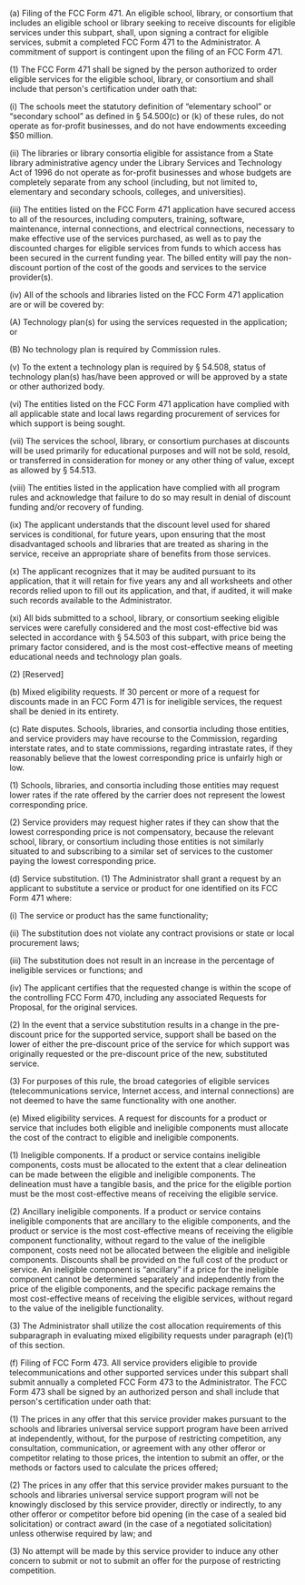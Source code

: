 (a) Filing of the FCC Form 471. An eligible school, library, or consortium that includes an eligible school or library seeking to receive discounts for eligible services under this subpart, shall, upon signing a contract for eligible services, submit a completed FCC Form 471 to the Administrator. A commitment of support is contingent upon the filing of an FCC Form 471.

(1) The FCC Form 471 shall be signed by the person authorized to order eligible services for the eligible school, library, or consortium and shall include that person's certification under oath that:

(i) The schools meet the statutory definition of “elementary school” or “secondary school” as defined in § 54.500(c) or (k) of these rules, do not operate as for-profit businesses, and do not have endowments exceeding $50 million.

(ii) The libraries or library consortia eligible for assistance from a State library administrative agency under the Library Services and Technology Act of 1996 do not operate as for-profit businesses and whose budgets are completely separate from any school (including, but not limited to, elementary and secondary schools, colleges, and universities).

(iii) The entities listed on the FCC Form 471 application have secured access to all of the resources, including computers, training, software, maintenance, internal connections, and electrical connections, necessary to make effective use of the services purchased, as well as to pay the discounted charges for eligible services from funds to which access has been secured in the current funding year. The billed entity will pay the non-discount portion of the cost of the goods and services to the service provider(s).

(iv) All of the schools and libraries listed on the FCC Form 471 application are or will be covered by:

(A) Technology plan(s) for using the services requested in the application; or

(B) No technology plan is required by Commission rules.

(v) To the extent a technology plan is required by § 54.508, status of technology plan(s) has/have been approved or will be approved by a state or other authorized body.

(vi) The entities listed on the FCC Form 471 application have complied with all applicable state and local laws regarding procurement of services for which support is being sought.

(vii) The services the school, library, or consortium purchases at discounts will be used primarily for educational purposes and will not be sold, resold, or transferred in consideration for money or any other thing of value, except as allowed by § 54.513.
              

(viii) The entities listed in the application have complied with all program rules and acknowledge that failure to do so may result in denial of discount funding and/or recovery of funding.

(ix) The applicant understands that the discount level used for shared services is conditional, for future years, upon ensuring that the most disadvantaged schools and libraries that are treated as sharing in the service, receive an appropriate share of benefits from those services.

(x) The applicant recognizes that it may be audited pursuant to its application, that it will retain for five years any and all worksheets and other records relied upon to fill out its application, and that, if audited, it will make such records available to the Administrator.

(xi) All bids submitted to a school, library, or consortium seeking eligible services were carefully considered and the most cost-effective bid was selected in accordance with § 54.503 of this subpart, with price being the primary factor considered, and is the most cost-effective means of meeting educational needs and technology plan goals.

(2) [Reserved]

(b) Mixed eligibility requests. If 30 percent or more of a request for discounts made in an FCC Form 471 is for ineligible services, the request shall be denied in its entirety.

(c) Rate disputes. Schools, libraries, and consortia including those entities, and service providers may have recourse to the Commission, regarding interstate rates, and to state commissions, regarding intrastate rates, if they reasonably believe that the lowest corresponding price is unfairly high or low.

(1) Schools, libraries, and consortia including those entities may request lower rates if the rate offered by the carrier does not represent the lowest corresponding price.

(2) Service providers may request higher rates if they can show that the lowest corresponding price is not compensatory, because the relevant school, library, or consortium including those entities is not similarly situated to and subscribing to a similar set of services to the customer paying the lowest corresponding price.

(d) Service substitution. (1) The Administrator shall grant a request by an applicant to substitute a service or product for one identified on its FCC Form 471 where:

(i) The service or product has the same functionality;

(ii) The substitution does not violate any contract provisions or state or local procurement laws;

(iii) The substitution does not result in an increase in the percentage of ineligible services or functions; and

(iv) The applicant certifies that the requested change is within the scope of the controlling FCC Form 470, including any associated Requests for Proposal, for the original services.

(2) In the event that a service substitution results in a change in the pre-discount price for the supported service, support shall be based on the lower of either the pre-discount price of the service for which support was originally requested or the pre-discount price of the new, substituted service.

(3) For purposes of this rule, the broad categories of eligible services (telecommunications service, Internet access, and internal connections) are not deemed to have the same functionality with one another.

(e) Mixed eligibility services. A request for discounts for a product or service that includes both eligible and ineligible components must allocate the cost of the contract to eligible and ineligible components.

(1) Ineligible components. If a product or service contains ineligible components, costs must be allocated to the extent that a clear delineation can be made between the eligible and ineligible components. The delineation must have a tangible basis, and the price for the eligible portion must be the most cost-effective means of receiving the eligible service.

(2) Ancillary ineligible components. If a product or service contains ineligible components that are ancillary to the eligible components, and the product or service is the most cost-effective means of receiving the eligible component functionality, without regard to the value of the ineligible component, costs need not be allocated between the eligible and ineligible components. Discounts shall be provided on the full cost of the product or service. An ineligible component is “ancillary” if a price for the ineligible component cannot be determined separately and independently from the price of the eligible components, and the specific package remains the most cost-effective means of receiving the eligible services, without regard to the value of the ineligible functionality.

(3) The Administrator shall utilize the cost allocation requirements of this subparagraph in evaluating mixed eligibility requests under paragraph (e)(1) of this section.

(f) Filing of FCC Form 473. All service providers eligible to provide telecommunications and other supported services under this subpart shall submit annually a completed FCC Form 473 to the Administrator. The FCC Form 473 shall be signed by an authorized person and shall include that person's certification under oath that:

(1) The prices in any offer that this service provider makes pursuant to the schools and libraries universal service support program have been arrived at independently, without, for the purpose of restricting competition, any consultation, communication, or agreement with any other offeror or competitor relating to those prices, the intention to submit an offer, or the methods or factors used to calculate the prices offered;

(2) The prices in any offer that this service provider makes pursuant to the schools and libraries universal service support program will not be knowingly disclosed by this service provider, directly or indirectly, to any other offeror or competitor before bid opening (in the case of a sealed bid solicitation) or contract award (in the case of a negotiated solicitation) unless otherwise required by law; and

(3) No attempt will be made by this service provider to induce any other concern to submit or not to submit an offer for the purpose of restricting competition.

